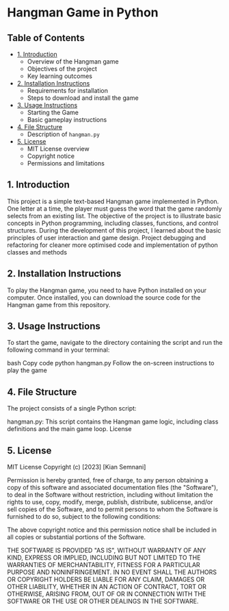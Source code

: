 # Hangman Game in Python

## Table of Contents
- [1. Introduction](#1-introduction)
  - Overview of the Hangman game
  - Objectives of the project
  - Key learning outcomes
- [2. Installation Instructions](#2-installation-instructions)
  - Requirements for installation
  - Steps to download and install the game
- [3. Usage Instructions](#3-usage-instructions)
  - Starting the Game
  - Basic gameplay instructions
- [4. File Structure](#4-file-structure)
  - Description of `hangman.py`
- [5. License](#5-license)
  - MIT License overview
  - Copyright notice
  - Permissions and limitations

## 1. Introduction

This project is a simple text-based Hangman game implemented in Python. One letter at a time, the player must guess the word that the game randomly selects from an existing list.  The objective of the project is to illustrate basic concepts in Python programming, including classes, functions, and control structures. During the development of this project, I learned about the basic principles of user interaction and game design. Project debugging and refactoring for cleaner more optimised code and implementation of python classes and methods 

## 2. Installation Instructions 

To play the Hangman game, you need to have Python installed on your computer. Once installed, you can download the source code for the Hangman game from this repository.

## 3. Usage Instructions

To start the game, navigate to the directory containing the script and run the following command in your terminal:

bash
Copy code
python hangman.py
Follow the on-screen instructions to play the game

## 4. File Structure

The project consists of a single Python script:

hangman.py: This script contains the Hangman game logic, including class definitions and the main game loop.
License


## 5. License

MIT License Copyright (c) [2023] [Kian Semnani]

Permission is hereby granted, free of charge, to any person obtaining a copy
of this software and associated documentation files (the "Software"), to deal
in the Software without restriction, including without limitation the rights
to use, copy, modify, merge, publish, distribute, sublicense, and/or sell
copies of the Software, and to permit persons to whom the Software is
furnished to do so, subject to the following conditions:

The above copyright notice and this permission notice shall be included in all
copies or substantial portions of the Software.

THE SOFTWARE IS PROVIDED "AS IS", WITHOUT WARRANTY OF ANY KIND, EXPRESS OR
IMPLIED, INCLUDING BUT NOT LIMITED TO THE WARRANTIES OF MERCHANTABILITY,
FITNESS FOR A PARTICULAR PURPOSE AND NONINFRINGEMENT. IN NO EVENT SHALL THE
AUTHORS OR COPYRIGHT HOLDERS BE LIABLE FOR ANY CLAIM, DAMAGES OR OTHER
LIABILITY, WHETHER IN AN ACTION OF CONTRACT, TORT OR OTHERWISE, ARISING FROM,
OUT OF OR IN CONNECTION WITH THE SOFTWARE OR THE USE OR OTHER DEALINGS IN THE
SOFTWARE.
